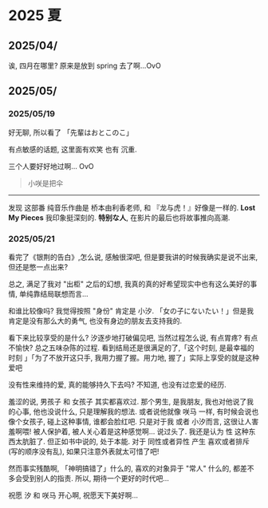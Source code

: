 
# 2025 夏

## 2025/04/

诶, 四月在哪里? 原来是放到 spring 去了啊...OvO

## 2025/05/

### 2025/05/19

好无聊, 所以看了 「先輩はおとこのこ」

有点敏感的话题, 这里面有欢笑 也有 沉重.

三个人要好好地过啊... OvO

> 小咲是把伞

---

发现 这部番 纯音乐作曲是 桥本由利香老师, 和 『龙与虎！』好像是一样的. **Lost My Pieces** 我印象挺深刻的. **特别な人**, 在影片的最后也将故事推向高潮.

### 2025/05/21

看完了《银荆的告白》,怎么说, 感触很深吧, 但是要我讲的时候我确实是说不出来, 但还是憋一点出来?

总之, 满足了我对 "出柜" 之后的幻想, 我真的真的好希望现实中也有这么美好的事情, 单纯靠结局联想而言...

和谁比较像吗? 我觉得按照 "身份" 肯定是 小汐. 「女の子にないたい！」但是我肯定是没有那么大的勇气, 也没有身边的朋友去支持我的.

看下来比较享受的是什么? 汐逐步地打破偏见吧, 当然过程怎么说, 有点胃疼? 有点不愉快? 总之五味杂陈的过程. 看到结局还是很满足的了,「这个时刻, 是最幸福的时刻 」「为了不放开这只手, 我用力握了握。用力地, 握了」实际上享受的就是这种爱吧

没有性来维持的爱, 真的能够持久下去吗? 不知道, 也没有过恋爱的经历.

羞涩的说, 男孩子 和 女孩子 其实都喜欢过. 那个男生, 是我朋友, 我也对他说了我的心事, 他也没说什么, 只是理解我的想法. 或者说他就像 咲马 一样, 有时候会说也像个女孩子, 碰上这种事情, 谁都会脸红吧. 只是对于我 或者 小汐而言, 这很让人害羞啊喂! 被人保护着, 被人关心着是这种感觉啊... 说过头了. 我还是认为 性 这种东西太肮脏了. 但正如书中说的, 处于本能. 对于 同性或者异性 产生 喜欢或者排斥 (写的顺序没有乱), 如果只注意外表就太可惜了吧!

然而事实残酷啊, 「神明搞错了」什么的, 喜欢的对象异于 "常人" 什么的, 都差不多会受到别人的指责. 所以, 期待一个更好的时代吧...

祝愿 汐 和 咲马 开心啊, 祝愿天下美好啊...

